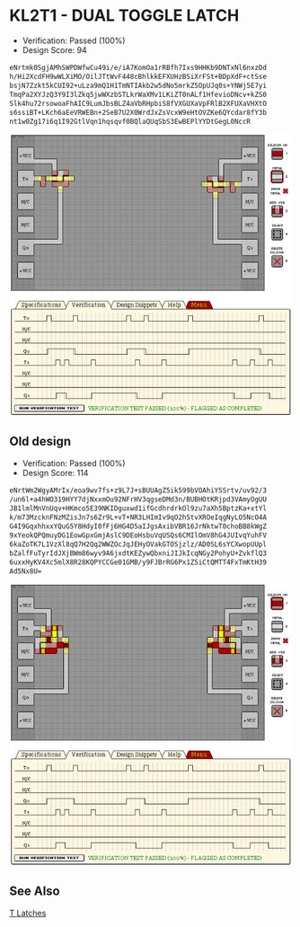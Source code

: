 # KL2T1 - DUAL TOGGLE LATCH

- Verification: Passed (100%)
- Design Score: 94

```
eNrtmk0SgjAMhSWPDWfwCu49i/e/iA7KomOa1rRBfh7Ixs9HHKb9DNTxNl6nxzDd
h/Hi2XcdFH9wWLXiMO/OilJTtWvF448cBhlkkEFXUHzBSiXrFSt+BDpXdF+ctSse
bsjN7Zzkt5kCUI92+uLza9mQ1H1TmNTIAkb2w5dNo5mrkZ5OpUJq0s+YNWj5E7yi
TmqPa2XYJzQ3Y9I3lZkq5jwWXzbSTLkrWaXMv1LKiZT0nALf1HfevioDNcv+kZS0
Slk4hu72rsowoaFhAIC9LumJbsBLZ4aVbRHpbiS8fVXGUXaVpFRlB2XFUXaVHXtO
s6ssiBT+LKch6aEeVRWEBn+2SeB7U2X0WrdJxZsVcxW9eHtOVZKe6QYcdar8fY3b
nt1w0Zg17i6q1I92GtlVqn1hqsqvf0BQlaQUqSbS3EwBEPlYYDtGegL0NccR
```

![07 KL2T1 DUAL TOGGLE LATCH](./assets/07.png)


## Old design

- Verification: Passed (100%)
- Design Score: 114

```
eNrtWm2WgyAMrIx/eoa9wv7fs+z9L7J+sBUUAgZ5ik599bVOAhiYSSrtv/uv92/3
/un6l+a4hWO319HYY7djNxxmOu92NFrHV3qgseDMd3n/BUBHOtKRjpd3VAmyOgUU
JB1lmlMnVnUqv+HKmco5E39NKIDguxwd1ifGcdhrdrkOl9zu7aXh5BptzKa+xtYl
k/m73MzcknFNzMZisJn7s6Zr9L+vT+NR3LHImIv9qO2hStvXROeIqgNyLO5NcO4A
G4I9GqxhhxxYQuG5Y8HdyI0fFj6HG4D5aIJgsAxibVBR16JrNktwT0choBB8kWgZ
9xYeokQPQmuyDG1EowGpxGmjAslC9DEoHsbuVqUSQs6CMIlOmV8hG4JUIvqYuhFV
6kaZoTK7L1VzXl8qQ7H2Qq2WWZOcJqJEHyOVakGTOSjzlz/AD0SL6sYCXwopUUpl
bZalfFuTyrIdJXjBWm86wyv9A6jxdtKEZywQbxniJIJkIcqNGy2PohyU+ZvkflQ3
6uxxHyKV4Xc5mlX8R28KQPYCCGe01GMB/y9FJBrRG6Px1Z5iCtQMTT4FxTmKtH39
Ad5Nx8U=
```

![07 KL2T1 DUAL TOGGLE LATCH](./assets/07-old.png)

## See Also

[T Latches](/snippets/t-latch.md)
